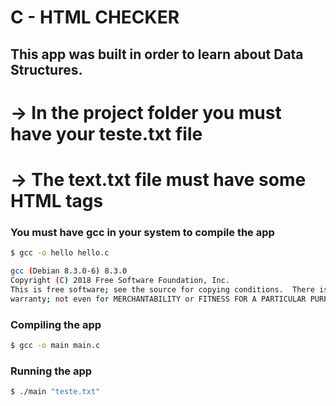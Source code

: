 # C - HTML CHECKER

## This app was built in order to learn about Data Structures.


# → In the project folder you must have your teste.txt file

# → The text.txt file must have some HTML tags


### You must have gcc in your system to compile the app

```bash
$ gcc -o hello hello.c

gcc (Debian 8.3.0-6) 8.3.0
Copyright (C) 2018 Free Software Foundation, Inc.
This is free software; see the source for copying conditions.  There is NO
warranty; not even for MERCHANTABILITY or FITNESS FOR A PARTICULAR PURPOSE.
```

### Compiling the app

```bash
$ gcc -o main main.c
```

### Running the app

```bash
$ ./main "teste.txt"
```
